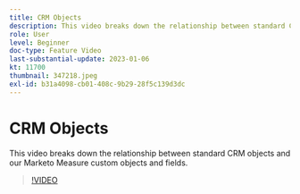 ```yaml
---
title: CRM Objects
description: This video breaks down the relationship between standard CRM objects and our Marketo Measure custom objects and fields.
role: User
level: Beginner
doc-type: Feature Video
last-substantial-update: 2023-01-06
kt: 11700
thumbnail: 347218.jpeg
exl-id: b31a4098-cb01-408c-9b29-28f5c139d3dc
---
```

# CRM Objects

This video breaks down the relationship between standard CRM objects and our Marketo Measure custom objects and fields.

>[!VIDEO](https://video.tv.adobe.com/v/347218/?quality=12&learn=on)
